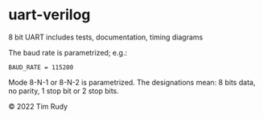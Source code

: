 # uart-verilog

8 bit UART includes tests, documentation, timing diagrams

The baud rate is parametrized; e.g.:
```
BAUD_RATE = 115200
```

Mode 8-N-1 or 8-N-2 is parametrized. The designations mean: 8 bits data, no parity, 1 stop bit or 2 stop bits.

© 2022 Tim Rudy
